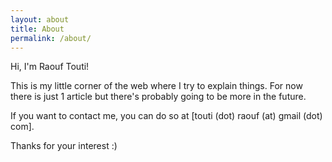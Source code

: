```yaml
---
layout: about
title: About
permalink: /about/
---
```


Hi, I'm Raouf Touti!

This is my little corner of the web where I try to explain things. For now there is just 1 article but there's probably going to be more in the future.

If you want to contact me, you can do so at [touti (dot) raouf (at) gmail (dot) com].

Thanks for your interest :)